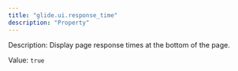 ```yaml
---
title: "glide.ui.response_time"
description: "Property"
---
```


Description: Display page response times at the bottom of the page.

Value: `true`
